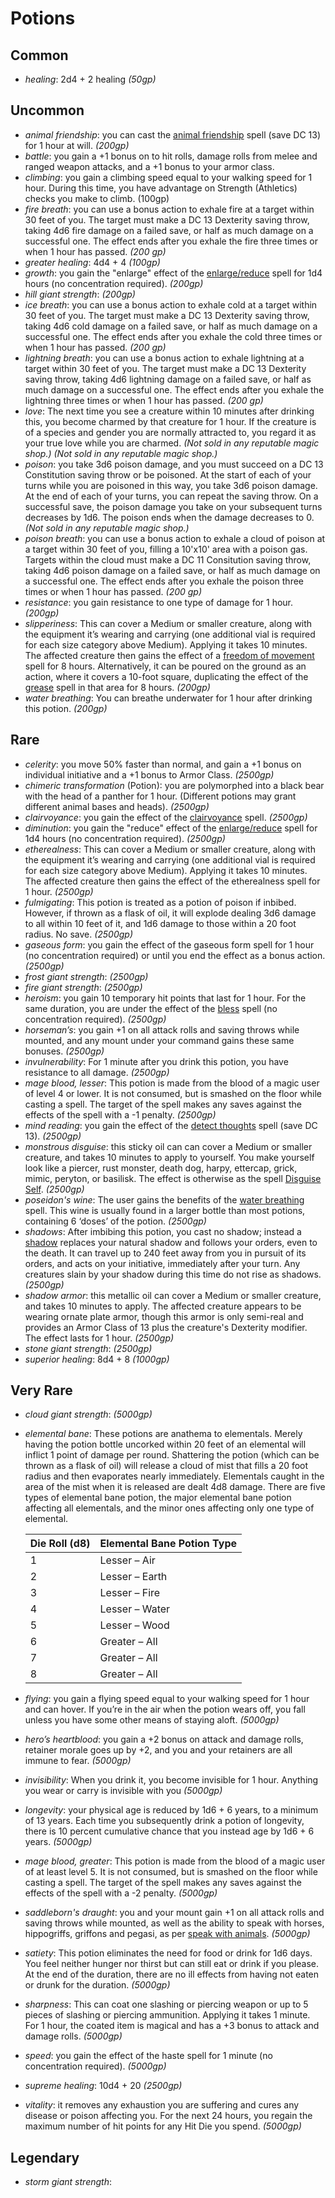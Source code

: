 # Potions

## Common

* *healing*: 2d4 + 2 healing *(50gp)*

## Uncommon

* *animal friendship*: you can cast the [animal friendship](../Spells/animal-friendship.md) spell (save DC 13) for 1 hour at will. *(200gp)*
* *battle*: you gain a +1 bonus on to hit rolls, damage rolls from melee and ranged weapon attacks, and a +1 bonus to your armor class.
* *climbing*: you gain a climbing speed equal to your walking speed for 1 hour. During this time, you have advantage on Strength (Athletics) checks you make to climb. (100gp)
* *fire breath*: you can use a bonus action to exhale fire at a target within 30 feet of you. The target must make a DC 13 Dexterity saving throw, taking 4d6 fire damage on a failed save, or half as much damage on a successful one. The effect ends after you exhale the fire three times or when 1 hour has passed. *(200 gp)*
* *greater healing*: 4d4 + 4 *(100gp)*
* *growth*: you gain the "enlarge" effect of the [enlarge/reduce](../Spells/enlarge-reduce.md) spell for 1d4 hours (no concentration required). *(200gp)*
* *hill giant strength*:  *(200gp)*
* *ice breath*: you can use a bonus action to exhale cold at a target within 30 feet of you. The target must make a DC 13 Dexterity saving throw, taking 4d6 cold damage on a failed save, or half as much damage on a successful one. The effect ends after you exhale the cold three times or when 1 hour has passed. *(200 gp)*
* *lightning breath*: you can use a bonus action to exhale lightning at a target within 30 feet of you. The target must make a DC 13 Dexterity saving throw, taking 4d6 lightning damage on a failed save, or half as much damage on a successful one. The effect ends after you exhale the lightning three times or when 1 hour has passed. *(200 gp)*
* *love*: The next time you see a creature within 10 minutes after drinking this, you become charmed by that creature for 1 hour. If the creature is of a species and gender you are normally attracted to, you regard it as your true love while you are charmed. *(Not sold in any reputable magic shop.)* *(Not sold in any reputable magic shop.)*
* *poison*: you take 3d6 poison damage, and you must succeed on a DC 13 Constitution saving throw or be poisoned. At the start of each of your turns while you are poisoned in this way, you take 3d6 poison damage. At the end of each of your turns, you can repeat the saving throw. On a successful save, the poison damage you take on your subsequent turns decreases by 1d6. The poison ends when the damage decreases to 0. *(Not sold in any reputable magic shop.)*
* *poison breath*: you can use a bonus action to exhale a cloud of poison at a target within 30 feet of you, filling a 10'x10' area with a poison gas. Targets within the cloud must make a DC 11 Consitution saving throw, taking 4d6 poison damage on a failed save, or half as much damage on a successful one. The effect ends after you exhale the poison three times or when 1 hour has passed. *(200 gp)*
* *resistance*: you gain resistance to one type of damage for 1 hour. *(200gp)*
* *slipperiness*: This can cover a Medium or smaller creature, along with the equipment it’s wearing and carrying (one additional vial is required for each size category above Medium). Applying it takes 10 minutes. The affected creature then gains the effect of a [freedom of movement](../Spells/freedom-of-movement.md) spell for 8 hours. Alternatively, it can be poured on the ground as an action, where it covers a 10-foot square, duplicating the effect of the [grease](../Spells/grease.md) spell in that area for 8 hours. *(200gp)*
* *water breathing*: You can breathe underwater for 1 hour after drinking this potion. *(200gp)*

## Rare

* *celerity*: you move 50% faster than normal, and gain a +1 bonus on individual initiative and a +1 bonus to Armor Class. *(2500gp)*
* *chimeric transformation* (Potion): you are polymorphed into a black bear with the head of a panther for 1 hour. (Different potions may grant different animal bases and heads). *(2500gp)*
* *clairvoyance*: you gain the effect of the [clairvoyance](../Spells/clairvoyance.md) spell. *(2500gp)*
* *diminution*: you gain the "reduce" effect of the [enlarge/reduce](../Spells/enlarge-reduce.md) spell for 1d4 hours (no concentration required). *(2500gp)*
* *etherealness*: This can cover a Medium or smaller creature, along with the equipment it’s wearing and carrying (one additional vial is required for each size category above Medium). Applying it takes 10 minutes. The affected creature then gains the effect of the etherealness spell for 1 hour. *(2500gp)*
* *fulmigating*: This potion is treated as a potion of poison if inbibed. However, if thrown as a flask of oil, it will explode dealing 3d6 damage to all within 10 feet of it, and 1d6 damage to those within a 20 foot radius. No save. *(2500gp)*
* *gaseous form*: you gain the effect of the gaseous form spell for 1 hour (no concentration required) or until you end the effect as a bonus action. *(2500gp)*
* *frost giant strength*: *(2500gp)*
* *fire giant strength*: *(2500gp)*
* *heroism*: you gain 10 temporary hit points that last for 1 hour. For the same duration, you are under the effect of the [bless](../Spells/bless.md) spell (no concentration required). *(2500gp)*
* *horseman’s*: you gain +1 on all attack rolls and saving throws while mounted, and any mount under your command gains these same bonuses. *(2500gp)*
* *invulnerability*: For 1 minute after you drink this potion, you have resistance to all damage. *(2500gp)*
* *mage blood, lesser*: This potion is made from the blood of a magic user of level 4 or lower. It is not consumed, but is smashed on the floor while casting a spell. The target of the spell makes any saves against the effects of the spell with a -1 penalty. *(2500gp)*
* *mind reading*: you gain the effect of the [detect thoughts](../Spells/detect-thoughts.md) spell (save DC 13). *(2500gp)*
* *monstrous disguise*: this sticky oil can can cover a Medium or smaller creature, and takes 10 minutes to apply to yourself. You make yourself look like a piercer, rust monster, death dog, harpy, ettercap, grick, mimic, peryton, or basilisk. The effect is otherwise as the spell [Disguise Self](../Spells/disguise-self.md). *(2500gp)*
* *poseidon's wine*: The user gains the benefits of the [water breathing](../Spells/water-breathing.md) spell. This wine is usually found in a larger bottle than most potions, containing 6 ‘doses’ of the potion. *(2500gp)*
* *shadows*: After imbibing this potion, you cast no shadow; instead a [shadow](../../Creatures/Shadow.md) replaces your natural shadow and follows your orders, even to the death. It can travel up to 240 feet away from you in pursuit of its orders, and acts on your initiative, immediately after your turn. Any creatures slain by your shadow during this time do not rise as shadows. *(2500gp)*
* *shadow armor*: this metallic oil can cover a Medium or smaller creature, and takes 10 minutes to apply. The affected creature appears to be wearing ornate plate armor, though this armor is only semi-real and provides an Armor Class of 13 plus the creature's Dexterity modifier. The effect lasts for 1 hour. *(2500gp)*
* *stone giant strength*: *(2500gp)*
* *superior healing*: 8d4 + 8 *(1000gp)*

## Very Rare

* *cloud giant strength*: *(5000gp)*
* *elemental bane*: These potions are anathema to elementals. Merely having the potion bottle uncorked within 20 feet of an elemental will inflict 1 point of damage per round. Shattering the potion (which can be thrown as a flask of oil) will release a cloud of mist that fills a 20 foot radius and then evaporates nearly immediately. Elementals caught in the area of the mist when it is released are dealt 4d8 damage. There are five types of elemental bane potion, the major elemental bane potion affecting all elementals, and the minor ones affecting only one type of elemental.

    Die Roll (d8) | Elemental Bane Potion Type
    ------------- | --------------------------
    1 | Lesser – Air
    2 | Lesser – Earth
    3 | Lesser – Fire
    4 | Lesser – Water
    5 | Lesser – Wood
    6 | Greater – All
    7 | Greater – All
    8 | Greater – All

* *flying*: you gain a flying speed equal to your walking speed for 1 hour and can hover. If you’re in the air when the potion wears off, you fall unless you have some other means of staying aloft. *(5000gp)*
* *hero’s heartblood*: you gain a +2 bonus on attack and damage rolls, retainer morale goes up by +2, and you and your retainers are all immune to fear. *(5000gp)*
* *invisibility*: When you drink it, you become invisible for 1 hour. Anything you wear or carry is invisible with you *(5000gp)*
* *longevity*: your physical age is reduced by 1d6 + 6 years, to a minimum of 13 years. Each time you subsequently drink a potion of longevity, there is 10 percent cumulative chance that you instead age by 1d6 + 6 years. *(5000gp)*
* *mage blood, greater*: This potion is made from the blood of a magic user of at least level 5. It is not consumed, but is smashed on the floor while casting a spell. The target of the spell makes any saves against the effects of the spell with a -2 penalty. *(5000gp)*
* *saddleborn's draught*: you and your mount gain +1 on all attack rolls and saving throws while mounted, as well as the ability to speak with horses, hippogriffs, griffons and pegasi, as per [speak with animals](../Spells/speak-with-animals.md). *(5000gp)*
* *satiety*: This potion eliminates the need for food or drink for 1d6 days. You feel neither hunger nor thirst but can still eat or drink if you please. At the end of the duration, there are no ill effects from having not eaten or drunk for the duration. *(5000gp)*
* *sharpness*: This can coat one slashing or piercing weapon or up to 5 pieces of slashing or piercing ammunition. Applying it takes 1 minute. For 1 hour, the coated item is magical and has a +3 bonus to attack and damage rolls. *(5000gp)*
* *speed*: you gain the effect of the haste spell for 1 minute (no concentration required). *(5000gp)*
* *supreme healing*: 10d4 + 20 *(2500gp)*
* *vitality*: it removes any exhaustion you are suffering and cures any disease or poison affecting you. For the next 24 hours, you regain the maximum number of hit points for any Hit Die you spend. *(5000gp)*

## Legendary

* *storm giant strength*:
